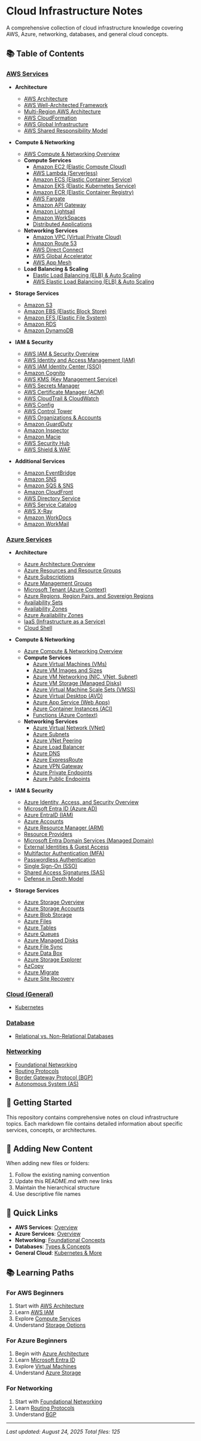 # Cloud Infrastructure Notes

A comprehensive collection of cloud infrastructure knowledge covering AWS, Azure, networking, databases, and general cloud concepts.

## 📚 Table of Contents

### [AWS Services](./AWS/)
- **Architecture**
  - [AWS Architecture](./AWS/Architecture/AWS%20Architecture.md)
  - [AWS Well-Architected Framework](./AWS/Architecture/AWS%20Well-Architected%20Framework.md)
  - [Multi-Region AWS Architecture](./AWS/Architecture/Multi-Region%20AWS%20Architecure.md)
  - [AWS CloudFormation](./AWS/Architecture/AWS%20CloudFormation.md)
  - [AWS Global Infrastructure](./AWS/Architecture/AWS%20Global%20Infrastructure.md)
  - [AWS Shared Responsibility Model](./AWS/Architecture/AWS%20Shared%20Responsibility%20Model.md)

- **Compute & Networking**
  - [AWS Compute & Networking Overview](./AWS/Compute%20%26%20Networking/AWS%20Compute%20%26%20Networking.md)
  - **Compute Services**
    - [Amazon EC2 (Elastic Compute Cloud)](./AWS/Compute%20%26%20Networking/Compute/Amazon%20EC2%20(Elastic%20Compute%20Cloud).md)
    - [AWS Lambda (Serverless)](./AWS/Compute%20%26%20Networking/Compute/AWS%20Lambda%20(Serverless).md)
    - [Amazon ECS (Elastic Container Service)](./AWS/Compute%20%26%20Networking/Compute/Amazon%20Elastic%20Container%20Service%20(ECS).md)
    - [Amazon EKS (Elastic Kubernetes Service)](./AWS/Compute%20%26%20Networking/Compute/Amazon%20Elastic%20Kubernetes%20Service%20(EKS).md)
    - [Amazon ECR (Elastic Container Registry)](./AWS/Compute%20%26%20Networking/Compute/Amazon%20Elastic%20Container%20Registry%20(ECR).md)
    - [AWS Fargate](./AWS/Compute%20%26%20Networking/Compute/AWS%20Fargate.md)
    - [Amazon API Gateway](./AWS/Compute%20%26%20Networking/Compute/Amazon%20API%20Gateway.md)
    - [Amazon Lightsail](./AWS/Compute%20%26%20Networking/Compute/Amazon%20Lightsail.md)
    - [Amazon WorkSpaces](./AWS/Compute%20%26%20Networking/Compute/Amazon%20WorkSpaces.md)
    - [Distributed Applications](./AWS/Compute%20%26%20Networking/Compute/Distributed%20Applications.md)
  - **Networking Services**
    - [Amazon VPC (Virtual Private Cloud)](./AWS/Compute%20%26%20Networking/Networking/Amazon%20VPC%20(Virtual%20Private%20Cloud).md)
    - [Amazon Route 53](./AWS/Compute%20%26%20Networking/Networking/Amazon%20Route%2053.md)
    - [AWS Direct Connect](./AWS/Compute%20%26%20Networking/Networking/AWS%20Direct%20Connect.md)
    - [AWS Global Accelerator](./AWS/Compute%20%26%20Networking/Networking/AWS%20Global%20Accelerator.md)
    - [AWS App Mesh](./AWS/Compute%20%26%20Networking/Networking/AWS%20App%20Mesh.md)
  - **Load Balancing & Scaling**
    - [Elastic Load Balancing (ELB) & Auto Scaling](./AWS/Architecture/Elastic%20Load%20Balancing%20(ELB)%20%26%20Auto%20Scaling.md)
    - [AWS Elastic Load Balancing (ELB) & Auto Scaling](./AWS/Architecture/AWS%20Elastic%20Load%20Balancing%20(ELB)%20%26%20Auto%20Scaling.md)

- **Storage Services**
  - [Amazon S3](./AWS/Storage/Amazon%20S3.md)
  - [Amazon EBS (Elastic Block Store)](./AWS/Storage/Amazon%20EBS.md)
  - [Amazon EFS (Elastic File System)](./AWS/Storage/Amazon%20EFS.md)
  - [Amazon RDS](./AWS/Storage/Amazon%20RDS.md)
  - [Amazon DynamoDB](./AWS/Storage/Amazon%20DynamoDB.md)

- **IAM & Security**
  - [AWS IAM & Security Overview](./AWS/IAM%20%26%20Security/AWS%20IAM%20%26%20Security.md)
  - [AWS Identity and Access Management (IAM)](./AWS/IAM%20%26%20Security/AWS%20Identity%20and%20Access%20Management%20(IAM).md)
  - [AWS IAM Identity Center (SSO)](./AWS/IAM%20%26%20Security/AWS%20IAM%20Identity%20Center%20(SSO).md)
  - [Amazon Cognito](./AWS/IAM%20%26%20Security/Amazon%20Cognito.md)
  - [AWS KMS (Key Management Service)](./AWS/IAM%20%26%20Security/AWS%20KMS.md)
  - [AWS Secrets Manager](./AWS/IAM%20%26%20Security/AWS%20Secrets%20Manager.md)
  - [AWS Certificate Manager (ACM)](./AWS/IAM%20%26%20Security/AWS%20Certificate%20Manager%20(ACM).md)
  - [AWS CloudTrail & CloudWatch](./AWS/IAM%20%26%20Security/AWS%20CloudTrail%20%26%20CloudWatch.md)
  - [AWS Config](./AWS/IAM%20%26%20Security/AWS%20Config.md)
  - [AWS Control Tower](./AWS/IAM%20%26%20Security/AWS%20Control%20Tower.md)
  - [AWS Organizations & Accounts](./AWS/IAM%20%26%20Security/AWS%20Organizations%20%26%20Accounts.md)
  - [Amazon GuardDuty](./AWS/IAM%20%26%20Security/Amazon%20GuardDuty.md)
  - [Amazon Inspector](./AWS/IAM%20%26%20Security/Amazon%20Inspector.md)
  - [Amazon Macie](./AWS/IAM%20%26%20Security/Amazon%20Macie.md)
  - [AWS Security Hub](./AWS/IAM%20%26%20Security/AWS%20Security%20Hub.md)
  - [AWS Shield & WAF](./AWS/IAM%20%26%20Security/AWS%20Shield%20%26%20WAF.md)

- **Additional Services**
  - [Amazon EventBridge](./AWS/Amazon%20EventBridge.md)
  - [Amazon SNS](./AWS/Architecture/Amazon%20SNS.md)
  - [Amazon SQS & SNS](./AWS/Architecture/Amazon%20SQS%20%26%20SNS.md)
  - [Amazon CloudFront](./AWS/Architecture/Amazon%20CloudFront.md)
  - [AWS Directory Service](./AWS/AWS%20Directory%20Service.md)
  - [AWS Service Catalog](./AWS/AWS%20Service%20Catalog.md)
  - [AWS X-Ray](./AWS/AWS%20X-Ray.md)
  - [Amazon WorkDocs](./AWS/Amazon%20WorkDocs.md)
  - [Amazon WorkMail](./AWS/Amazon%20WorkMail.md)

### [Azure Services](./Azure/)
- **Architecture**
  - [Azure Architecture Overview](./Azure/Architecture/Azure%20Architecture.md)
  - [Azure Resources and Resource Groups](./Azure/Architecture/Azure%20Resources%20and%20Resource%20Groups.md)
  - [Azure Subscriptions](./Azure/Architecture/Azure%20Subscriptions.md)
  - [Azure Management Groups](./Azure/Architecture/Azure%20Management%20Groups.md)
  - [Microsoft Tenant (Azure Context)](./Azure/Architecture/Microsoft%20Tenant%20(Azure%20Context).md)
  - [Azure Regions, Region Pairs, and Sovereign Regions](./Azure/Architecture/Azure%20Regions%2C%20Region%20Pairs%2C%20and%20Sovereign%20Regions.md)
  - [Availability Sets](./Azure/Architecture/Availability%20Sets.md)
  - [Availability Zones](./Azure/Architecture/Availability%20Zones.md)
  - [Azure Availability Zones](./Azure/Architecture/Azure%20Availability%20Zones.md)
  - [IaaS (Infrastructure as a Service)](./Azure/Architecture/IaaS%20(Infrastructure%20as%20a%20Service).md)
  - [Cloud Shell](./Azure/Architecture/Cloud%20Shell.md)

- **Compute & Networking**
  - [Azure Compute & Networking Overview](./Azure/Compute%20%26%20Networking/Azure%20Compute%20%26%20Networking.md)
  - **Compute Services**
    - [Azure Virtual Machines (VMs)](./Azure/Compute%20%26%20Networking/Compute/Virtual%20Machines/Azure%20Virtual%20Machines%20(VMs).md)
    - [Azure VM Images and Sizes](./Azure/Compute%20%26%20Networking/Compute/Virtual%20Machines/Azure%20VM%20Images%20and%20Sizes.md)
    - [Azure VM Networking (NIC, VNet, Subnet)](./Azure/Compute%20%26%20Networking/Compute/Virtual%20Machines/Azure%20VM%20Networking%20(NIC%2C%20VNet%2C%20Subnet).md)
    - [Azure VM Storage (Managed Disks)](./Azure/Compute%20%26%20Networking/Compute/Virtual%20Machines/Azure%20VM%20Storage%20(Managed%20Disks).md)
    - [Azure Virtual Machine Scale Sets (VMSS)](./Azure/Compute%20%26%20Networking/Compute/Virtual%20Machines/Azure%20Virtual%20Machine%20Scale%20Sets%20(VMSS).md)
    - [Azure Virtual Desktop (AVD)](./Azure/Compute%20%26%20Networking/Compute/Virtual%20Machines/Azure%20Virtual%20Desktop%20(AVD).md)
    - [Azure App Service (Web Apps)](./Azure/Compute%20%26%20Networking/Compute/Azure%20App%20Service%20(Web%20Apps).md)
    - [Azure Container Instances (ACI)](./Azure/Compute%20%26%20Networking/Compute/Azure%20Container%20Instances%20(ACI).md)
    - [Functions (Azure Context)](./Azure/Compute%20%26%20Networking/Compute/Functions%20(Azure%20Context).md)
  - **Networking Services**
    - [Azure Virtual Network (VNet)](./Azure/Compute%20%26%20Networking/Networking/Azure%20Virtual%20Network%20(VNet).md)
    - [Azure Subnets](./Azure/Compute%20%26%20Networking/Networking/Azure%20Subnets.md)
    - [Azure VNet Peering](./Azure/Compute%20%26%20Networking/Networking/Azure%20VNet%20Peering.md)
    - [Azure Load Balancer](./Azure/Compute%20%26%20Networking/Networking/Azure%20Load%20Balancer.md)
    - [Azure DNS](./Azure/Compute%20%26%20Networking/Networking/Azure%20DNS.md)
    - [Azure ExpressRoute](./Azure/Compute%20%26%20Networking/Networking/Azure%20ExpressRoute.md)
    - [Azure VPN Gateway](./Azure/Compute%20%26%20Networking/Networking/Azure%20VPN%20Gateway.md)
    - [Azure Private Endpoints](./Azure/Compute%20%26%20Networking/Networking/Azure%20Private%20Endpoints.md)
    - [Azure Public Endpoints](./Azure/Compute%20%26%20Networking/Networking/Azure%20Public%20Endpoints.md)

- **IAM & Security**
  - [Azure Identity, Access, and Security Overview](./Azure/IAM%20%26%20Security/Azure%20Identity%2C%20Access%2C%20and%20Security.md)
  - [Microsoft Entra ID (Azure AD)](./Azure/IAM%20%26%20Security/Microsoft%20Entra%20ID%20(Azure%20AD).md)
  - [Azure EntraID (IAM)](./Azure/Architecture/Azure%20EntraID%20(IAM).md)
  - [Azure Accounts](./Azure/IAM%20%26%20Security/Azure%20Accounts.md)
  - [Azure Resource Manager (ARM)](./Azure/IAM%20%26%20Security/Azure%20Resource%20Manager%20(ARM).md)
  - [Resource Providers](./Azure/IAM%20%26%20Security/Resource%20Providers.md)
  - [Microsoft Entra Domain Services (Managed Domain)](./Azure/IAM%20%26%20Security/Microsoft%20Entra%20Domain%20Services%20(Managed%20Domain).md)
  - [External Identities & Guest Access](./Azure/IAM%20%26%20Security/External%20Identities%20%26%20Guest%20Access.md)
  - [Multifactor Authentication (MFA)](./Azure/IAM%20%26%20Security/Multifactor%20Authentication%20(MFA).md)
  - [Passwordless Authentication](./Azure/IAM%20%26%20Security/Passwordless%20Authentication.md)
  - [Single Sign-On (SSO)](./Azure/IAM%20%26%20Security/Single%20Sign-On%20(SSO).md)
  - [Shared Access Signatures (SAS)](./Azure/IAM%20%26%20Security/Shared%20Access%20Signatures%20(SAS).md)
  - [Defense in Depth Model](./Azure/IAM%20%26%20Security/Defense%20in%20Depth%20Model.md)

- **Storage Services**
  - [Azure Storage Overview](./Azure/Storage/Azure%20Storage.md)
  - [Azure Storage Accounts](./Azure/Storage/Azure%20Storage%20Accounts.md)
  - [Azure Blob Storage](./Azure/Storage/Azure%20Blob%20Storage.md)
  - [Azure Files](./Azure/Storage/Azure%20Files.md)
  - [Azure Tables](./Azure/Storage/Azure%20Tables.md)
  - [Azure Queues](./Azure/Storage/Azure%20Queues.md)
  - [Azure Managed Disks](./Azure/Storage/Azure%20Managed%20Disks.md)
  - [Azure File Sync](./Azure/Storage/Azure%20File%20Sync.md)
  - [Azure Data Box](./Azure/Storage/Azure%20Data%20Box.md)
  - [Azure Storage Explorer](./Azure/Storage/Azure%20Storage%20Explorer.md)
  - [AzCopy](./Azure/Storage/AzCopy.md)
  - [Azure Migrate](./Azure/Storage/Azure%20Migrate.md)
  - [Azure Site Recovery](./Azure/Storage/Azure%20Site%20Recovery.md)

### [Cloud (General)](./Cloud%20(General)/)
- [Kubernetes](./Cloud%20(General)/Kubernetes.md)

### [Database](./Database/)
- [Relational vs. Non-Relational Databases](./Database/Relational%20vs.%20Non-Relational%20Databases.md)

### [Networking](./Networking/)
- [Foundational Networking](./Networking/Foundational%20Networking.md)
- [Routing Protocols](./Networking/Routing%20Protocols.md)
- [Border Gateway Protocol (BGP)](./Networking/Border%20Gateway%20Protocol%20(BGP).md)
- [Autonomous System (AS)](./Networking/Autonomous%20System%20(AS).md)

## 🚀 Getting Started

This repository contains comprehensive notes on cloud infrastructure topics. Each markdown file contains detailed information about specific services, concepts, or architectures.

## 📝 Adding New Content

When adding new files or folders:
1. Follow the existing naming convention
2. Update this README.md with new links
3. Maintain the hierarchical structure
4. Use descriptive file names

## 🔗 Quick Links

- **AWS Services**: [Overview](./AWS/)
- **Azure Services**: [Overview](./Azure/)
- **Networking**: [Foundational Concepts](./Networking/)
- **Databases**: [Types & Concepts](./Database/)
- **General Cloud**: [Kubernetes & More](./Cloud%20(General)/)

## 📚 Learning Paths

### For AWS Beginners
1. Start with [AWS Architecture](./AWS/Architecture/AWS%20Architecture.md)
2. Learn [AWS IAM](./AWS/IAM%20%26%20Security/AWS%20Identity%20and%20Access%20Management%20(IAM).md)
3. Explore [Compute Services](./AWS/Compute%20%26%20Networking/Compute/)
4. Understand [Storage Options](./AWS/Storage/)

### For Azure Beginners
1. Begin with [Azure Architecture](./Azure/Architecture/Azure%20Architecture.md)
2. Learn [Microsoft Entra ID](./Azure/IAM%20%26%20Security/Microsoft%20Entra%20ID%20(Azure%20AD).md)
3. Explore [Virtual Machines](./Azure/Compute%20%26%20Networking/Compute/Virtual%20Machines/)
4. Understand [Azure Storage](./Azure/Storage/)

### For Networking
1. Start with [Foundational Networking](./Networking/Foundational%20Networking.md)
2. Learn [Routing Protocols](./Networking/Routing%20Protocols.md)
3. Understand [BGP](./Networking/Border%20Gateway%20Protocol%20(BGP).md)

---

*Last updated: August 24, 2025*
*Total files:      125*
